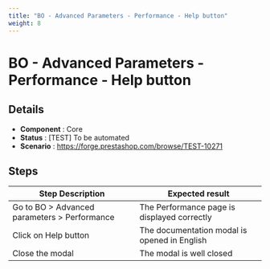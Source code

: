 ```yaml
---
title: "BO - Advanced Parameters - Performance - Help button"
weight: 8
---
```


# BO - Advanced Parameters - Performance - Help button
## Details
* **Component** : Core
* **Status** : [TEST] To be automated
* **Scenario** : https://forge.prestashop.com/browse/TEST-10271

## Steps
| Step Description | Expected result |
| ----- | ----- |
| Go to BO > Advanced parameters > Performance | The Performance page is displayed correctly |
| Click on Help button | The documentation modal is opened in English |
| Close the modal | The modal is well closed |
